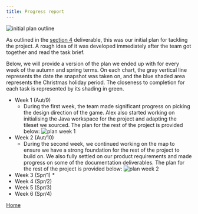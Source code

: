 ```yaml
---
title: Progress report
--- 
```


![initial plan outline](/ENG1-Team4/docs/assets/gantt_initial.png) 

As outlined in the [section 4](https://drive.google.com/drive/folders/1roN6e_wGoE9feEn86q4YeshbR44R-lyU?usp=sharing) deliverable, this was our initial plan for tackling the project. A rough idea of it was developed immediately after the team got together and read the task brief.

Below, we will provide a version of the plan we ended up with for every week of the autumn and spring terms. 
On each chart, the gray vertical line represents the date the snapshot was taken on, and the blue shaded area represents the Christmas holiday period.
The closeness to completion for each task is represented by its shading in green.

* Week 1 (Aut/9)
  * During the first week, the team made significant progress on picking the design direction of the game. Alex also started working on initialising the Java workspace for the project and adapting the tileset we sourced. The plan for the rest of the project is provided below:
  ![plan week 1](/ENG1-Team4/docs/assets/gantt_w1.png)
* Week 2 (Aut/10)
  * During the second week, we continued working on the map to ensure we have a strong foundation for the rest of the project to build on. We also fully settled on our product requirements and made progress on some of the documentation deliverables. The plan for the rest of the project is provided below:
  ![plan week 2](/ENG1-Team4/docs/assets/gantt_w2.png)
* Week 3 (Spr/1)
  * 
* Week 4 (Spr/2)
* Week 5 (Spr/3)
* Week 6 (Spr/4)
  

[Home](https://beep-boop-boop.github.io/ENG1-Team4/)
